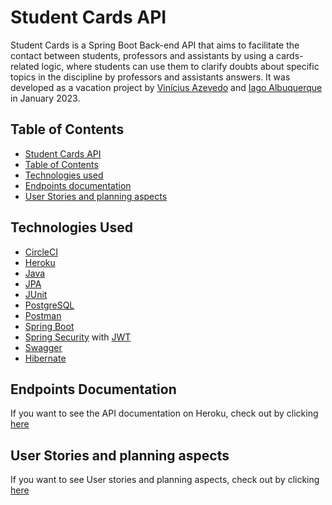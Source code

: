 # Student Cards API
Student Cards is a Spring Boot Back-end API that aims to facilitate the contact between students, professors and assistants by using a cards-related logic, where students can use them to clarify doubts about specific topics in the discipline by professors and assistants answers. It was developed as a vacation project by [Vinícius Azevedo](https://github.com/viniciussousaazevedo) and [Iago Albuquerque](https://github.com/IagoAGuedes24) in January 2023.

## Table of Contents
- [Student Cards API](#student-cards-api)
- [Table of Contents](#table-of-contents)
- [Technologies used](#technologies-used)
- [Endpoints documentation](#endpoints-documentation)
- [User Stories and planning aspects](#user-stories-and-planning-aspects)

## Technologies Used
- [CircleCI](https://circleci.com/)
- [Heroku](https://www.heroku.com/)
- [Java](https://www.java.com/en/)
- [JPA](https://spring.io/projects/spring-data-jpa)
- [JUnit](https://junit.org/junit5/)
- [PostgreSQL](https://www.postgresql.org/)
- [Postman](https://www.postman.com/)
- [Spring Boot](https://spring.io/projects/spring-boot)
- [Spring Security](https://spring.io/projects/spring-security) with [JWT](https://jwt.io/)
- [Swagger](https://swagger.io/)
- [Hibernate](https://hibernate.org/)

## Endpoints Documentation
If you want to see the API documentation on Heroku, check out by clicking [here]()

## User Stories and planning aspects
If you want to see User stories and planning aspects, check out by clicking [here]()
